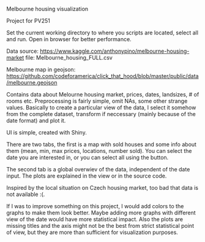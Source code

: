 Melbourne housing visualization

Project for PV251

Set the current working directory to where you scripts are located,
select all and run. Open in browser for better performance.

Data source:
https://www.kaggle.com/anthonypino/melbourne-housing-market
file: Melbourne_housing_FULL.csv

Melbourne map in geojson:
https://github.com/codeforamerica/click_that_hood/blob/master/public/data/melbourne.geojson

Contains data about Melourne housing market, prices, dates, landsizes, # of rooms etc.
Preprocessing is fairly simple, omit NAs, some other strange values.
Basically to create a particular view of the data, I select it somehow from the complete dataset, transform if neccessary (mainly because of the date format) and plot it.

UI is simple, created with Shiny.

There are two tabs, the first is a map with sold houses and some info about them
(mean, min, max prices, locations, number sold). You can select the date you
are interested in, or you can select all using the button.

The second tab is a global overwiev of the data, independent of the date input.
The plots are explained in the view or in the source code.

Inspired by the local situation on Czech housing market, too bad that data is not available :(.

If I was to improve something on this project, I would add colors to the graphs to make them look better.
Maybe adding more graphs with different view of the date would have more statistical impact.
Also the plots are missing titles and the axis might not be the best from strict statistical point of view, but they are more than sufficient for visualization purposes.
